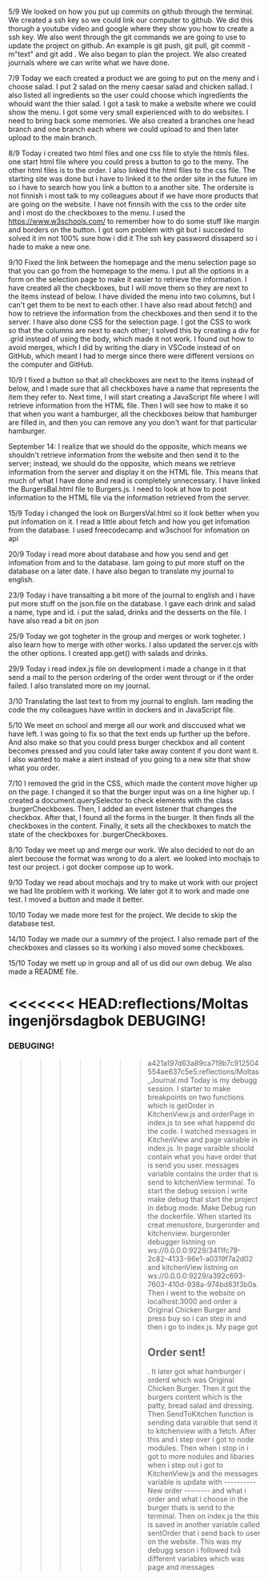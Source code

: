 5/9 We looked on how you put up commits on github through the terminal. We created a ssh key so we could link our computer to github. 
We did this thorugh a youtube video and google where they show you how to create a ssh key. We also went through the git commands 
we are going to use to update the project on github. An example is git push, git pull, git commit -m"text" and git add . 
We also began to plan the project. We also created journals where we can write what we have done.

7/9 Today we each created a product we are going to put on the meny and i choose salad. I put 2 salad on the meny caesar salad and 
chicken sallad. I also listed all ingredients so the user could choose which ingredients the whould want the thier salad. I got a 
task to make a website where we could show the menu. I got some very small experienced with to do websites. I need to bring back 
some memories. We also created a branches one head branch and one branch each where we could upload to and then later upload to 
the main branch.

8/9 Today i created two html files and one css file to style the htmls files. one start html file where you could press a button to go 
to the meny. The other html files is to the order. I also linked the html files to the css file. The starting site was done but i 
have to linked it to the order site in the future im so i have to search how you link a button to a another site. The ordersite is 
not finnish i most talk to my colleagues about if we have more products that are going on the website. I have not finnsih with the 
css to the order site and i most do the checkboxes to the menu. I used the https://www.w3schools.com/ to remember how to do some 
stuff like margin and borders on the button. I got som problem with git but i succeded to solved it im not 100% sure how i did it 
The ssh key password dissaperd so i hade to make a new one.

9/10 Fixed the link between the homepage and the menu selection page so that you can go from the homepage to the menu. 
I put all the options in a form on the selection page to make it easier to retrieve the information. I have created all 
the checkboxes, but I will move them so they are next to the items instead of below. I have divided the menu into two columns, 
but I can't get them to be next to each other. I have also read about fetch() and how to retrieve the information from the 
checkboxes and then send it to the server. I have also done CSS for the selection page. I got the CSS to work so that the columns 
are next to each other; I solved this by creating a div for .grid instead of using the body, which made it not work. I found out 
how to avoid merges, which I did by writing the diary in VSCode instead of on GitHub, which meant I had to merge since there were 
different versions on the computer and GitHub.

10/9 I fixed a button so that all checkboxes are next to the items instead of below, 
and I made sure that all checkboxes have a name that represents the item they refer to. Next time, 
I will start creating a JavaScript file where I will retrieve information from the HTML file. 
Then I will see how to make it so that when you want a hamburger, all the checkboxes below that hamburger are filled in, 
and then you can remove any you don't want for that particular hamburger.

September 14: I realize that we should do the opposite, which means we shouldn't retrieve information 
from the website and then send it to the server; instead, we should do the opposite, which means we retrieve 
information from the server and display it on the HTML file. This means that much of what I have done and read 
is completely unnecessary. I have linked the BurgersBal.html file to Burgers.js. I need to look at how to post 
information to the HTML file via the information retrieved from the server.

15/9 Today i changed the look on BurgersVal.html so it look better when you put infomation on it. 
I read a little about fetch and how you get infomation from the database. I used freecodecamp and 
w3school for infomation on api

20/9 Today i read more about database and how you send and get infomation from and to the database. 
Iam going to put more stuff on the database on a later date. I have also began to translate my journal to english.

23/9 Today i have transalting a bit more of the journal to english and i have put more stuff on the json.file on the database.
I gave each drink and salad a name, type and id.
i put the salad, drinks and the desserts on the file. I have also read a bit on json

25/9 Today we got togheter in the group and merges or work togheter. I also learn how to merge with other works.
I also updated the server.cjs with the other options. I created app.get() with salads and drinks.

29/9 Today i read index.js file on development i made a change in it that send a mail to the person 
ordering of the order went througt or if the order failed. I also translated more on my journal.

3/10 Translating the last text to from my journal to english. Iam reading the code the my colleagues have writin in dockers and in 
JavaScript file.

5/10 We meet on school and merge all our work and disccused what we have left. I was going to fix so that the 
text ends up further up the before. And also make so that you could press burger checkbox and all content becomes pressed
and you could later take away content if you dont want it. I also wanted to make a alert instead of you going to a new site 
that show what you order.

7/10 I removed the grid in the CSS, which made the content move higher up on the page. I changed it so that the burger input
 was on a line higher up. I created a document.querySelector to check elements with the class .burgerCheckboxes. Then, I added 
 an event listener that changes the checkbox. After that, I found all the forms in the burger. It then finds all the checkboxes 
 in the content. Finally, it sets all the checkboxes to match the state of the checkboxes for .burgerCheckboxes.

 8/10 Today we meet up and merge our work. We also decided to not do an alert becouse the format was wrong to do a alert.
 we looked into mochajs to test our project. i got docker compose up to work.

 9/10 Today we read about mochajs and try to make ut work with our project we had lite problem with it working. 
 We later got it to work and made one test. I moved a button and made it better.

 10/10 Today we made more test for the project. We decide to skip the database test.

 14/10 Today we made our a summry of the project. I also remade part of the checkboxes 
 and classes so its working i also moved some checkboxes.

 15/10 Today we mett up in group and all of us did our own debug. We also made a README file.
 
<<<<<<< HEAD:reflections/Moltas ingenjörsdagbok
 DEBUGING!
=======
 ### DEBUGING!
>>>>>>> a421a197d63a89ca719b7c912504554ae637c5e5:reflections/Moltas_Journal.md
 Today is my debugg session. I starter to make breakpoints on two functions which is getOrder in KitchenView.js and orderPage in 
 index.js to see what happend do the code. I watched messages in KitchenView and page variable in index.js.
 In page varaible should contain what you have order that is send you user. messages variable contains the order that is send to
 kitchenView terminal. To start the debug session i write make debug that start the project in debug mode. Make Debug run
 the dockerfile. When started its creat menustore, burgerorder and kitchenview. burgerorder debugger listning on 
 ws://0.0.0.0:9229/3411fc78-2c82-4133-96e1-a0319f7a2d02 and kitchenView listning on 
 ws://0.0.0.0:9229/a392c693-7603-410d-938a-974bd83f3b0a. Then i went to the website on localhost:3000 and order a 
 Original Chicken Burger and press buy so i can step in and then i go to index.js. My page got <h2>Order sent!</h2>.
 It later got what hamburger i orderd which was Original Chicken Burger. Then it got the burgers content which 
 is the patty, bread salad and dressing. 
 Then SendToKitchen function is sending data varaible that send it to kitchenview with a fetch. 
 After this and i step over i got to node modules. Then when i stop in i got to more nodules and libaries when i 
 step out i got to KitchenView.js and the messages variable is update with ----------New order -------- and what i order and what i choose in the burger thats is send to the terminal. 
 Then on index.js the this is saved in another variable called sentOrder that i send back to user on the website.
 This was my debugg seson i followed två different variables which was page and messages


